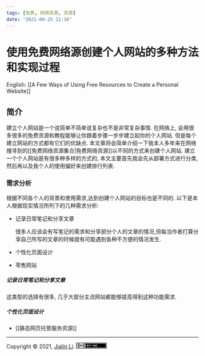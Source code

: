 ```yaml
---
tags: [免费, 网络资源, 资源]
date: "2021-09-25 21:16"
---
```

# 使用免费网络源创建个人网站的多种方法和实现过程

English: [[A Few Ways of Using Free Resources to Create a Personal Website]]

## 简介
建立个人网站是一个说简单不简单说复杂也不是非常复杂事情. 在网络上, 会用很多很多的免费资源和教程能够让你跟着步骤一步步建立起你的个人网站. 但是每个建立网站的方式都有它们的优缺点. 本文章将会简单介绍一下我本人多年来在网络搜寻到的[[免费网络资源集合|免费网络资源]]以不同的方式来创建个人网站. 建立一个个人网站是有很多种多样的方式的, 
本文主要首先我会先从部署方式进行分类, 然后再以及我个人的使用偏好来创建排行列表.


### 需求分析
根据不同各个人的背景和使用需求,达到创建个人网站的目标也是不同的. 以下是本人根据现实情况所列下的几种需求分析:
* 记录日常笔记和分享文章

	 很多人应该会有写笔记的需求和分享部分个人的文章的情况,但每当作者打算分享自己所写的文章的时候就有可能遇到各种不方便的情况发生.
* 个性化页面设计
* 零售网站


#####  记录日常笔记和分享文章
这类型的选择有很多, 几乎大部分主流网站都能够提高得到这种功能需求.


##### 个性化页面设计
* [[静态网页托管服务资源]]






---
Copyright © 2021, [Jialin Li](https://github.com/keyskull).  [![Copyright](80x15.png)](/LICENSE)